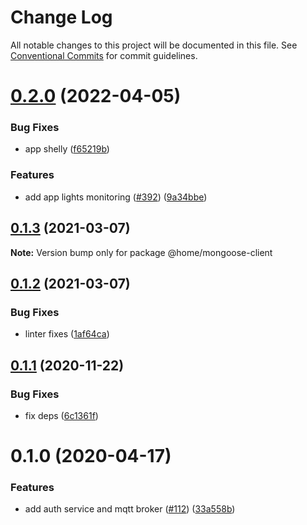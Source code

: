 # Change Log

All notable changes to this project will be documented in this file.
See [Conventional Commits](https://conventionalcommits.org) for commit guidelines.

# [0.2.0](https://github.com/mariusz-kabala/homeAutomation/compare/@home/mongoose-client@0.1.3...@home/mongoose-client@0.2.0) (2022-04-05)


### Bug Fixes

* app shelly ([f65219b](https://github.com/mariusz-kabala/homeAutomation/commit/f65219b46caad1f30a56bc48b5a125ed22ee61c4))


### Features

* add app lights monitoring ([#392](https://github.com/mariusz-kabala/homeAutomation/issues/392)) ([9a34bbe](https://github.com/mariusz-kabala/homeAutomation/commit/9a34bbe76f2896bf5de009d2d419bd258aecfb6a))





## [0.1.3](https://github.com/mariusz-kabala/homeAutomation/compare/@home/mongoose-client@0.1.2...@home/mongoose-client@0.1.3) (2021-03-07)

**Note:** Version bump only for package @home/mongoose-client





## [0.1.2](https://github.com/mariusz-kabala/homeAutomation/compare/@home/mongoose-client@0.1.1...@home/mongoose-client@0.1.2) (2021-03-07)


### Bug Fixes

* linter fixes ([1af64ca](https://github.com/mariusz-kabala/homeAutomation/commit/1af64cabb2e40797838c1a2337fb7c34ac9b4b54))





## [0.1.1](https://github.com/mariusz-kabala/homeAutomation/compare/@home/mongoose-client@0.1.0...@home/mongoose-client@0.1.1) (2020-11-22)


### Bug Fixes

* fix deps ([6c1361f](https://github.com/mariusz-kabala/homeAutomation/commit/6c1361ff7b01bb85ab4521cb4a83e34429d6fbd6))





# 0.1.0 (2020-04-17)


### Features

* add auth service and mqtt broker ([#112](https://github.com/mariusz-kabala/homeAutomation/issues/112)) ([33a558b](https://github.com/mariusz-kabala/homeAutomation/commit/33a558bbb522cda74429b5f42a07fbf935c4b379))
